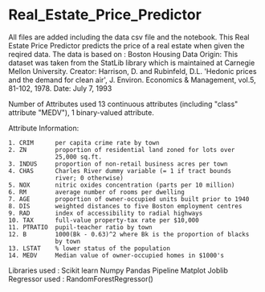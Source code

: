 # Real_Estate_Price_Predictor

All files are added including the data csv file and the notebook.
This Real Estate Price Predictor predicts the price of a real estate when given the reqired data.
The data is based on :  Boston Housing Data
Origin:  This dataset was taken from the StatLib library which is
                maintained at Carnegie Mellon University.
Creator:  Harrison, D. and Rubinfeld, D.L. 'Hedonic prices and the 
                 demand for clean air', J. Environ. Economics & Management,
                 vol.5, 81-102, 1978.
Date: July 7, 1993

Number of Attributes used 13 continuous attributes (including "class"
                         attribute "MEDV"), 1 binary-valued attribute.
                         
Attribute Information:

    1. CRIM      per capita crime rate by town
    2. ZN        proportion of residential land zoned for lots over 
                 25,000 sq.ft.
    3. INDUS     proportion of non-retail business acres per town
    4. CHAS      Charles River dummy variable (= 1 if tract bounds 
                 river; 0 otherwise)
    5. NOX       nitric oxides concentration (parts per 10 million)
    6. RM        average number of rooms per dwelling
    7. AGE       proportion of owner-occupied units built prior to 1940
    8. DIS       weighted distances to five Boston employment centres
    9. RAD       index of accessibility to radial highways
    10. TAX      full-value property-tax rate per $10,000
    11. PTRATIO  pupil-teacher ratio by town
    12. B        1000(Bk - 0.63)^2 where Bk is the proportion of blacks 
                 by town
    13. LSTAT    % lower status of the population
    14. MEDV     Median value of owner-occupied homes in $1000's

Libraries used :
           Scikit learn
           Numpy
           Pandas
           Pipeline
           Matplot
           Joblib
Regressor used : RandomForestRegressor()

           
